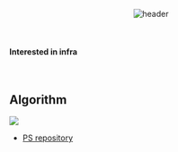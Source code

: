 
<div align="center">

  ![header](https://capsule-render.vercel.app/api?type=waving&color=gradient&height=210&section=header&text=RIM&fontSize=50&fontAlign=80)

</div>

<br>

#### Interested in infra

<br>

## Algorithm



<div align="left">
  
  <a href="https://solved.ac/profile/taerim0"><img src="https://github-readme-solvedac.hyp3rflow.vercel.app/api/?handle=taerim0"/></a>

</div>
  
- [PS repository](https://github.com/taerim0/baekjoon)

<br>


